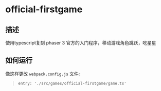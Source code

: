 # official-firstgame

## 描述

使用typescript复刻 phaser 3 官方的入门程序，移动游戏角色跳跃，吃星星

## 如何运行

像这样更改 `webpack.config.js` 文件:
> `entry: './src/games/official-firstgame/game.ts'`